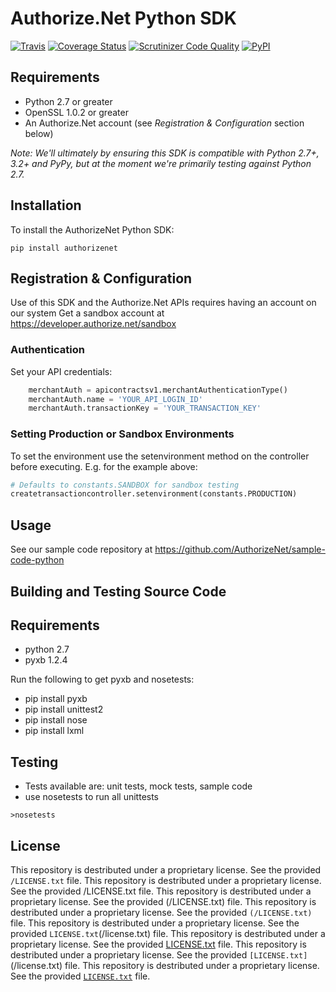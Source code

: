 # Authorize.Net Python SDK 

[![Travis](https://img.shields.io/travis/AuthorizeNet/sdk-python/master.svg)](https://travis-ci.org/AuthorizeNet/sdk-python)
[![Coverage Status](https://coveralls.io/repos/github/AuthorizeNet/sdk-python/badge.svg?branch=master)](https://coveralls.io/github/AuthorizeNet/sdk-python?branch=master)
[![Scrutinizer Code Quality](https://scrutinizer-ci.com/g/AuthorizeNet/sdk-python/badges/quality-score.png?b=master)](https://scrutinizer-ci.com/g/AuthorizeNet/sdk-python/?branch=master)
[![PyPI](https://img.shields.io/pypi/v/authorizenet.svg)](https://badge.fury.io/py/authorizenet)


## Requirements

* Python 2.7 or greater
* OpenSSL 1.0.2 or greater
* An Authorize.Net account (see _Registration & Configuration_ section below)


_Note: We'll ultimately by ensuring this SDK is compatible with Python 2.7+, 3.2+ and PyPy, but at the moment we're primarily testing against Python 2.7._


## Installation

To install the AuthorizeNet Python SDK:

`pip install authorizenet`


## Registration & Configuration

Use of this SDK and the Authorize.Net APIs requires having an account on our system
Get a sandbox account at https://developer.authorize.net/sandbox  


### Authentication

Set your API credentials:  

```python
	merchantAuth = apicontractsv1.merchantAuthenticationType()
	merchantAuth.name = 'YOUR_API_LOGIN_ID'
	merchantAuth.transactionKey = 'YOUR_TRANSACTION_KEY'
```


### Setting Production or Sandbox Environments  
To set the environment use the setenvironment method on the controller before executing.  E.g. for the example above:
```python
# Defaults to constants.SANDBOX for sandbox testing
createtransactioncontroller.setenvironment(constants.PRODUCTION)
```

## Usage
See our sample code repository at https://github.com/AuthorizeNet/sample-code-python 

## Building and Testing Source Code

Requirements
--------------------------------------
- python 2.7
- pyxb 1.2.4


Run the following to get pyxb and nosetests:
- pip install pyxb
- pip install unittest2
- pip install nose
- pip install lxml

Testing
--------------------------------------
- Tests available are: unit tests, mock tests, sample code
- use nosetests to run all unittests

`>nosetests`


## License

This repository is destributed under a proprietary license. See the provided `/LICENSE.txt` file.
This repository is destributed under a proprietary license. See the provided /LICENSE.txt file.
This repository is destributed under a proprietary license. See the provided (/LICENSE.txt) file.
This repository is destributed under a proprietary license. See the provided `(/LICENSE.txt)` file.
This repository is destributed under a proprietary license. See the provided `LICENSE.txt`(/license.txt) file.
This repository is destributed under a proprietary license. See the provided [LICENSE.txt](/license.txt) file.
This repository is destributed under a proprietary license. See the provided `[LICENSE.txt]`(/license.txt) file.
This repository is destributed under a proprietary license. See the provided [`LICENSE.txt`](/license.txt) file.

